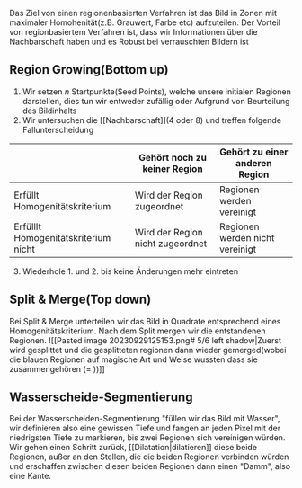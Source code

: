 Das Ziel von einen regionenbasierten Verfahren ist das Bild in Zonen mit maximaler Homohenität(z.B. Grauwert, Farbe etc) aufzuteilen.
Der Vorteil von regionbasiertem Verfahren ist, dass wir Informationen über die Nachbarschaft haben und es Robust bei verrauschten Bildern ist

## Region Growing(Bottom up)
1. Wir setzen $n$ Startpunkte(Seed Points), welche unsere initialen Regionen darstellen, dies tun wir entweder zufällig oder Aufgrund von Beurteilung des Bildinhalts
2. Wir untersuchen die [[Nachbarschaft]](4 oder 8) und treffen folgende Fallunterscheidung

|                                      | Gehört noch zu keiner Region     | Gehört zu einer anderen Region  |
| ------------------------------------ | -------------------------------- | ------------------------------- |
| Erfüllt Homogenitätskriterium        | Wird der Region zugeordnet       | Regionen werden vereinigt       |
| Erfülllt Homogenitätskriterium nicht | Wird der Region nicht zugeordnet | Regionen werden nicht vereinigt |
3. Wiederhole 1. und 2. bis keine Änderungen mehr eintreten
## Split & Merge(Top down)
Bei Split & Merge unterteilen wir das Bild in Quadrate entsprechend eines Homogenitätskriterium. Nach dem Split mergen wir die entstandenen Regionen.
![[Pasted image 20230929125153.png# 5/6 left shadow|Zuerst wird gesplittet und die gesplitteten regionen dann wieder gemerged(wobei die blauen Regionen auf magische Art und Weise wussten dass sie zusammengehören (= ))]]

## Wasserscheide-Segmentierung
Bei der Wasserscheiden-Segmentierung "füllen wir das Bild mit Wasser", wir definieren also eine gewissen Tiefe und fangen an jeden Pixel mit der niedrigsten Tiefe zu markieren, bis zwei Regionen sich vereinigen würden. Wir gehen einen Schritt zurück, [[Dilatation|dilatieren]] diese beide Regionen, außer an den Stellen, die die beiden Regionen verbinden würden und erschaffen zwischen diesen beiden Regionen dann einen "Damm", also eine Kante.